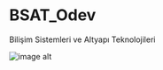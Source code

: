 # BSAT_Odev
 Bilişim Sistemleri ve Altyapı Teknolojileri

 ![image alt](https://github.com/emirasili/BSAT_Odev/blob/main/%C3%96dev%20Konusu.png?raw=true)
